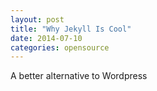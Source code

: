 ```yaml
---
layout: post
title: "Why Jekyll Is Cool"
date: 2014-07-10
categories: opensource
---
```

A better alternative to Wordpress
